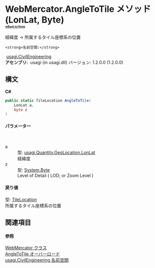 # WebMercator.AngleToTile メソッド (LonLat, Byte)<div style="font-size:30%"><a href="https://github.com/usagi/usagi.cs/blob/master/docs/Home.md">≪Back to Home</a></div> 

経緯度 -> 所属するタイル座標系の位置


    <strong>名前空間:</strong>
&nbsp;<a href="N_usagi_CivilEngineering.md">usagi.CivilEngineering</a><br /><strong>アセンブリ:</strong>
&nbsp;usagi (in usagi.dll) バージョン: 1.2.0.0 (1.2.0.0)

## 構文

**C#**<br />
``` C#
public static TileLocation AngleToTile(
	LonLat a,
	byte z
)
```


#### パラメーター
&nbsp;<dl><dt>a</dt><dd>型: <a href="T_usagi_Quantity_GeoLocation_LonLat.md">usagi.Quantity.GeoLocation.LonLat</a><br />経緯度</dd><dt>z</dt><dd>型: <a href="http://msdn2.microsoft.com/ja-jp/library/yyb1w04y" target="_blank">System.Byte</a><br />Level of Detail ( LOD; or Zoom Level )</dd></dl>

#### 戻り値
型: <a href="T_usagi_CivilEngineering_TileLocation.md">TileLocation</a><br />所属するタイル座標系の位置

## 関連項目


#### 参照
<a href="T_usagi_CivilEngineering_WebMercator.md">WebMercator クラス</a><br /><a href="Overload_usagi_CivilEngineering_WebMercator_AngleToTile.md">AngleToTile オーバーロード</a><br /><a href="N_usagi_CivilEngineering.md">usagi.CivilEngineering 名前空間</a><br />